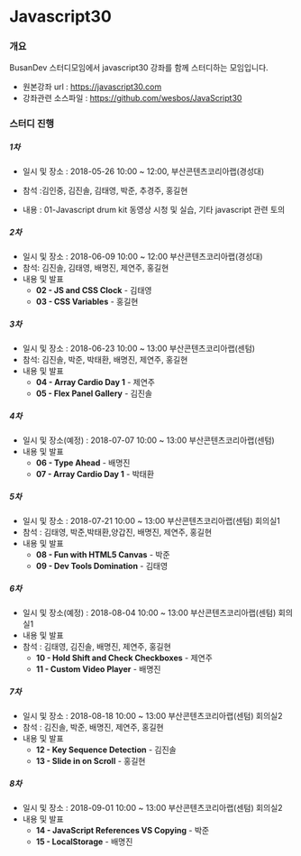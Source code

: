 # Javascript30



### 개요

BusanDev 스터디모임에서 javascript30 강좌를 함께 스터디하는 모임입니다.



* 원본강좌 url : https://javascript30.com
* 강좌관련 소스파일 : https://github.com/wesbos/JavaScript30





### 스터디 진행

##### 1차

* 일시 및 장소 : 2018-05-26 10:00 ~ 12:00, 부산콘텐츠코리아랩(경성대)

* 참석 :김인중, 김진솔, 김태영, 박준, 추경주, 홍길현
* 내용 : 01-Javascript drum kit 동영상 시청 및 실습, 기타 javascript 관련 토의

##### 2차

- 일시 및 장소 : 2018-06-09 10:00 ~ 12:00 부산콘텐츠코리아랩(경성대)
- 참석: 김진솔, 김태영, 배명진, 제연주, 홍길현
- 내용 및 발표
  - **02 - JS and CSS Clock**  - 김태영
  - **03 - CSS Variables** - 홍길현

##### 3차

- 일시 및 장소 : 2018-06-23 10:00 ~ 13:00 부산콘텐츠코리아랩(센텀)
- 참석: 김진솔, 박준, 박태환, 배명진, 제연주, 홍길현
- 내용 및 발표
  - **04 - Array Cardio Day 1**  - 제연주
  - **05 - Flex Panel Gallery** - 김진솔

##### 4차

- 일시 및 장소(예정) : 2018-07-07 10:00 ~ 13:00 부산콘텐츠코리아랩(센텀)
- 내용 및 발표
  - **06 - Type Ahead**  - 배명진
  - **07 -  Array Cardio Day 1** - 박태환



##### 5차

- 일시 및 장소 : 2018-07-21 10:00 ~ 13:00 부산콘텐츠코리아랩(센텀) 회의실1
- 참석 : 김태영, 박준,박태환,양갑진, 배명진, 제연주, 홍길현
- 내용 및 발표
  - **08 - Fun with HTML5 Canvas**  - 박준
  - **09 -  Dev Tools Domination** - 김태영



##### 6차

- 일시 및 장소(예정) : 2018-08-04 10:00 ~ 13:00 부산콘텐츠코리아랩(센텀) 회의실1
- 내용 및 발표
- 참석 : 김태영, 김진솔, 배명진, 제연주, 홍길현
  - **10 - Hold Shift and Check Checkboxes**  - 제연주
  - **11 - Custom Video Player** - 배명진



##### 7차

- 일시 및 장소 : 2018-08-18 10:00 ~ 13:00 부산콘텐츠코리아랩(센텀) 회의실2
- 참석 : 김진솔, 박준, 배명진, 제연주, 홍길현
- 내용 및 발표
  - **12 - Key Sequence Detection**  - 김진솔
  - **13 - Slide in on Scroll** - 홍길현



##### 8차

- 일시 및 장소 : 2018-09-01 10:00 ~ 13:00 부산콘텐츠코리아랩(센텀) 회의실2
- 내용 및 발표
  - **14 - JavaScript References VS Copying**  - 박준
  - **15 - LocalStorage** - 배명진